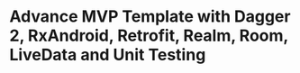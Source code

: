 Advance MVP Template with Dagger 2, RxAndroid, Retrofit, Realm, Room, LiveData and Unit Testing
====
